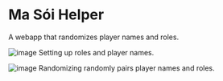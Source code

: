 # Ma Sói Helper

A webapp that randomizes player names and roles. 

![image](https://user-images.githubusercontent.com/89943158/190882772-822674bf-1302-463c-953b-ea9c331f7f5a.png)
Setting up roles and player names.

![image](https://user-images.githubusercontent.com/89943158/190882778-0c3b5699-b39c-46e4-a794-ce4465c0a5a3.png)
Randomizing randomly pairs player names and roles.
